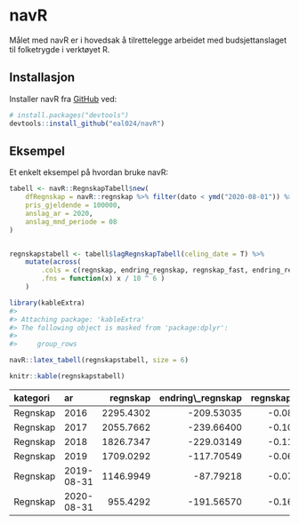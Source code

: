 
<!-- README.md is generated from README.Rmd. Please edit that file -->

# navR

<!-- badges: start -->
<!-- badges: end -->

Målet med navR er i hovedsak å tilrettelegge arbeidet med
budsjettanslaget til folketrygde i verktøyet R.

## Installasjon

Installer navR fra [GitHub](https://github.com/) ved:

``` r
# install.packages("devtools")
devtools::install_github("eal024/navR")
```

## Eksempel

Et enkelt eksempel på hvordan bruke navR:

``` r
tabell <- navR::RegnskapTabell$new(
    dfRegnskap = navR::regnskap %>% filter(dato < ymd("2020-08-01")) %>% rename( pris = g),
    pris_gjeldende = 100000,
    anslag_ar = 2020,
    anslag_mnd_periode = 08
)


regnskapstabell <- tabell$lagRegnskapTabell(celing_date = T) %>%
    mutate(across(
        .cols = c(regnskap, endring_regnskap, regnskap_fast, endring_regnskap_f),
        .fns = function(x) x / 10 ^ 6 ) 
    )
```

``` r
library(kableExtra)
#> 
#> Attaching package: 'kableExtra'
#> The following object is masked from 'package:dplyr':
#> 
#>     group_rows

navR::latex_tabell(regnskapstabell, size = 6)
```

``` r
knitr::kable(regnskapstabell)
```

<table>
<thead>
<tr>
<th style="text-align:left;">
kategori
</th>
<th style="text-align:left;">
ar
</th>
<th style="text-align:right;">
regnskap
</th>
<th style="text-align:right;">
endring\_regnskap
</th>
<th style="text-align:right;">
regnskap\_vekst
</th>
<th style="text-align:right;">
pris\_snitt
</th>
<th style="text-align:right;">
regnskap\_fast
</th>
<th style="text-align:right;">
endring\_regnskap\_f
</th>
<th style="text-align:right;">
regnskap\_fast\_vekst
</th>
</tr>
</thead>
<tbody>
<tr>
<td style="text-align:left;">
Regnskap
</td>
<td style="text-align:left;">
2016
</td>
<td style="text-align:right;">
2295.4302
</td>
<td style="text-align:right;">
-209.53035
</td>
<td style="text-align:right;">
-0.0836462
</td>
<td style="text-align:right;">
91740.00
</td>
<td style="text-align:right;">
2502.1040
</td>
<td style="text-align:right;">
-296.6721
</td>
<td style="text-align:right;">
-0.1060006
</td>
</tr>
<tr>
<td style="text-align:left;">
Regnskap
</td>
<td style="text-align:left;">
2017
</td>
<td style="text-align:right;">
2055.7662
</td>
<td style="text-align:right;">
-239.66400
</td>
<td style="text-align:right;">
-0.1044092
</td>
<td style="text-align:right;">
93281.33
</td>
<td style="text-align:right;">
2203.8345
</td>
<td style="text-align:right;">
-298.2695
</td>
<td style="text-align:right;">
-0.1192075
</td>
</tr>
<tr>
<td style="text-align:left;">
Regnskap
</td>
<td style="text-align:left;">
2018
</td>
<td style="text-align:right;">
1826.7347
</td>
<td style="text-align:right;">
-229.03149
</td>
<td style="text-align:right;">
-0.1114093
</td>
<td style="text-align:right;">
95800.00
</td>
<td style="text-align:right;">
1906.8212
</td>
<td style="text-align:right;">
-297.0133
</td>
<td style="text-align:right;">
-0.1347711
</td>
</tr>
<tr>
<td style="text-align:left;">
Regnskap
</td>
<td style="text-align:left;">
2019
</td>
<td style="text-align:right;">
1709.0292
</td>
<td style="text-align:right;">
-117.70549
</td>
<td style="text-align:right;">
-0.0644349
</td>
<td style="text-align:right;">
98866.33
</td>
<td style="text-align:right;">
1728.6261
</td>
<td style="text-align:right;">
-178.1951
</td>
<td style="text-align:right;">
-0.0934514
</td>
</tr>
<tr>
<td style="text-align:left;">
Regnskap
</td>
<td style="text-align:left;">
2019-08-31
</td>
<td style="text-align:right;">
1146.9949
</td>
<td style="text-align:right;">
-87.79218
</td>
<td style="text-align:right;">
-0.0710990
</td>
<td style="text-align:right;">
98370.50
</td>
<td style="text-align:right;">
1165.9947
</td>
<td style="text-align:right;">
-130.2539
</td>
<td style="text-align:right;">
-0.1004853
</td>
</tr>
<tr>
<td style="text-align:left;">
Regnskap
</td>
<td style="text-align:left;">
2020-08-31
</td>
<td style="text-align:right;">
955.4292
</td>
<td style="text-align:right;">
-191.56570
</td>
<td style="text-align:right;">
-0.1670153
</td>
<td style="text-align:right;">
99858.00
</td>
<td style="text-align:right;">
956.7878
</td>
<td style="text-align:right;">
-209.2069
</td>
<td style="text-align:right;">
-0.1794236
</td>
</tr>
</tbody>
</table>

